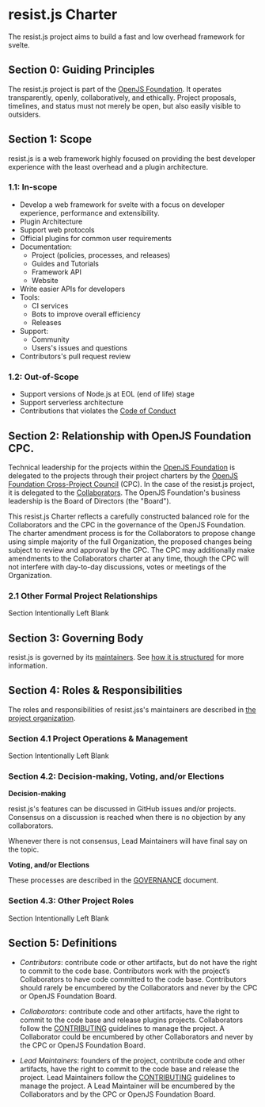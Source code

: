 # resist.js Charter

The resist.js project aims to build a fast and low overhead framework for svelte.

## Section 0: Guiding Principles

The resist.js project is part of the [OpenJS Foundation][openjs foundation]. It operates transparently, openly, collaboratively, and ethically. Project proposals, timelines, and status must not merely be open, but also easily visible to outsiders.

## Section 1: Scope

resist.js is a web framework highly focused on providing the best developer experience with the least overhead and a plugin architecture.

### 1.1: In-scope

- Develop a web framework for svelte with a focus on developer experience, performance and extensibility.
- Plugin Architecture
- Support web protocols
- Official plugins for common user requirements
- Documentation:
  - Project (policies, processes, and releases)
  - Guides and Tutorials
  - Framework API
  - Website
- Write easier APIs for developers
- Tools:
  - CI services
  - Bots to improve overall efficiency
  - Releases
- Support:
  - Community
  - Users's issues and questions
- Contributors's pull request review

### 1.2: Out-of-Scope

- Support versions of Node.js at EOL (end of life) stage
- Support serverless architecture
- Contributions that violates the [Code of Conduct](CODE_OF_CONDUCT.md)

## Section 2: Relationship with OpenJS Foundation CPC.

Technical leadership for the projects within the [OpenJS Foundation][openjs foundation] is delegated to the projects through their project charters by the [OpenJS Foundation Cross-Project Council](https://openjsf.org/about/governance/) (CPC). In the case of the resist.js project, it is delegated to the [Collaborators](README.md#team). The OpenJS Foundation's business leadership is the Board of Directors (the "Board").

This resist.js Charter reflects a carefully constructed balanced role for the Collaborators and the CPC in the governance of the OpenJS Foundation. The charter amendment process is for the Collaborators to propose change using simple majority of the full Organization, the proposed changes being subject to review and approval by the CPC. The CPC may additionally make amendments to the Collaborators charter at any time, though the CPC will not interfere with day-to-day discussions, votes or meetings of the Organization.

### 2.1 Other Formal Project Relationships

Section Intentionally Left Blank

## Section 3: Governing Body

resist.js is governed by its [maintainers](README.md#team). See [how it is structured](GOVERNANCE.md) for more information.

## Section 4: Roles & Responsibilities

The roles and responsibilities of resist.jss's maintainers are described in [the project organization](GOVERNANCE.md).

### Section 4.1 Project Operations & Management

Section Intentionally Left Blank

### Section 4.2: Decision-making, Voting, and/or Elections

**Decision-making**

resist.js's features can be discussed in GitHub issues and/or projects.
Consensus on a discussion is reached when there is no objection by any
collaborators.

Whenever there is not consensus, Lead Maintainers will have final say on the topic.

**Voting, and/or Elections**

These processes are described in the [GOVERNANCE](GOVERNANCE.md) document.

### Section 4.3: Other Project Roles

Section Intentionally Left Blank

## Section 5: Definitions

- _Contributors_: contribute code or other artifacts, but do not have the right to commit to the code base. Contributors work with the project’s Collaborators to have code committed to the code base. Contributors should rarely be encumbered by the Collaborators and never by the CPC or OpenJS Foundation Board.

- _Collaborators_: contribute code and other artifacts, have the right to commit to the code base and release plugins projects. Collaborators follow the [CONTRIBUTING](CONTRIBUTING.md) guidelines to manage the project. A Collaborator could be encumbered by other Collaborators and never by the CPC or OpenJS Foundation Board.

- _Lead Maintainers_: founders of the project, contribute code and other artifacts, have the right to commit to the code base and release the project. Lead Maintainers follow the [CONTRIBUTING](CONTRIBUTING.md) guidelines to manage the project. A Lead Maintainer will be encumbered by the Collaborators and by the CPC or OpenJS Foundation Board.

[openjs foundation]: https://openjsf.org
[consensus seeking]: https://en.wikipedia.org/wiki/Consensus-seeking_decision-making
